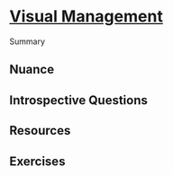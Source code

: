 # [Visual Management](https://dora.dev/devops-capabilities/process/visual-management/)

Summary

## Nuance

## Introspective Questions

## Resources

## Exercises
